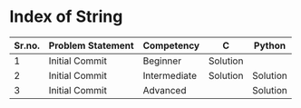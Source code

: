 # Index of String

| Sr.no. | Problem Statement | Competency | C | Python |
| - | - | - | - | - |
| 1 | Initial Commit | Beginner | Solution |  |
| 2 | Initial Commit | Intermediate | Solution | Solution |
| 3 | Initial Commit | Advanced |  | Solution |